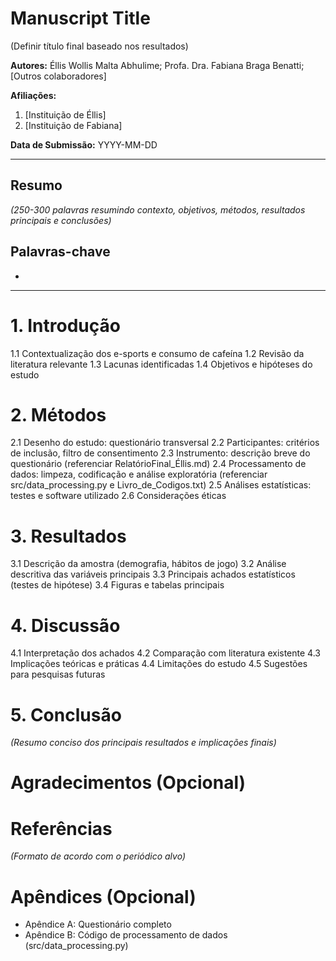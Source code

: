 # Manuscript Title
(Definir título final baseado nos resultados)

**Autores:** Éllis Wollis Malta Abhulime; Profa. Dra. Fabiana Braga Benatti; [Outros colaboradores]

**Afiliações:**
1. [Instituição de Éllis]
2. [Instituição de Fabiana]

**Data de Submissão:** YYYY-MM-DD

---

## Resumo
*(250-300 palavras resumindo contexto, objetivos, métodos, resultados principais e conclusões)*

## Palavras-chave
- 

---

# 1. Introdução
1.1 Contextualização dos e-sports e consumo de cafeína
1.2 Revisão da literatura relevante
1.3 Lacunas identificadas
1.4 Objetivos e hipóteses do estudo

# 2. Métodos
2.1 Desenho do estudo: questionário transversal
2.2 Participantes: critérios de inclusão, filtro de consentimento
2.3 Instrumento: descrição breve do questionário (referenciar RelatórioFinal_Éllis.md)
2.4 Processamento de dados: limpeza, codificação e análise exploratória (referenciar src/data_processing.py e Livro_de_Codigos.txt)
2.5 Análises estatísticas: testes e software utilizado
2.6 Considerações éticas

# 3. Resultados
3.1 Descrição da amostra (demografia, hábitos de jogo)
3.2 Análise descritiva das variáveis principais
3.3 Principais achados estatísticos (testes de hipótese)
3.4 Figuras e tabelas principais

# 4. Discussão
4.1 Interpretação dos achados
4.2 Comparação com literatura existente
4.3 Implicações teóricas e práticas
4.4 Limitações do estudo
4.5 Sugestões para pesquisas futuras

# 5. Conclusão
*(Resumo conciso dos principais resultados e implicações finais)*

# Agradecimentos (Opcional)

# Referências
*(Formato de acordo com o periódico alvo)*

# Apêndices (Opcional)
- Apêndice A: Questionário completo
- Apêndice B: Código de processamento de dados (src/data_processing.py) 